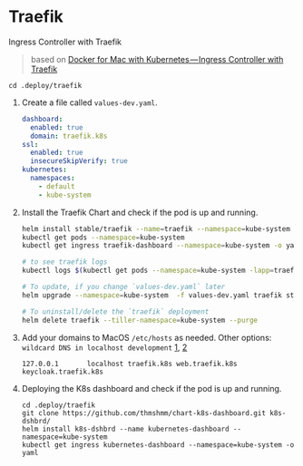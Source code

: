 # Traefik

Ingress Controller with Traefik
> based on [Docker for Mac with Kubernetes — Ingress Controller with Traefik](https://medium.com/@thms.hmm/docker-for-mac-with-kubernetes-ingress-controller-with-traefik-e194919591bb)

`cd .deploy/traefik`
    
1. Create a file called `values-dev.yaml`.
    ```yaml
    dashboard:
      enabled: true
      domain: traefik.k8s
    ssl:
      enabled: true
      insecureSkipVerify: true
    kubernetes:
      namespaces:
        - default
        - kube-system
    ```

2. Install the Traefik Chart and check if the pod is up and running.
    ```bash
    helm install stable/traefik --name=traefik --namespace=kube-system -f values-dev.yaml
    kubectl get pods --namespace=kube-system
    kubectl get ingress traefik-dashboard --namespace=kube-system -o yaml

    # to see traefik logs
    kubectl logs $(kubectl get pods --namespace=kube-system -lapp=traefik -o jsonpath='{.items[0].metadata.name}') -f --namespace=kube-system

    # To update, if you change `values-dev.yaml` later
    helm upgrade --namespace=kube-system  -f values-dev.yaml traefik stable/traefik

    # To uninstall/delete the `traefik` deployment
    helm delete traefik --tiller-namespace=kube-system --purge
    ```

3. Add your domains to MacOS `/etc/hosts` as needed. Other options:  `wildcard DNS in localhost development` [1](https://gist.github.com/eloypnd/5efc3b590e7c738630fdcf0c10b68072), [2](https://medium.com/localz-engineering/kubernetes-traefik-locally-with-a-wildcard-certificate-e15219e5255d)

    ```
    127.0.0.1       localhost traefik.k8s web.traefik.k8s keycloak.traefik.k8s 
    ```

4. Deploying the K8s dashboard and check if the pod is up and running.
    ```
    cd .deploy/traefik
    git clone https://github.com/thmshmm/chart-k8s-dashboard.git k8s-dshbrd/
    helm install k8s-dshbrd --name kubernetes-dashboard --namespace=kube-system
    kubectl get ingress kubernetes-dashboard --namespace=kube-system -o yaml
    ```
